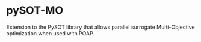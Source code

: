 # pySOT-MO
Extension to the PySOT library that allows parallel surrogate Multi-Objective optimization when used with POAP.
